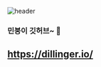 ![header](https://capsule-render.vercel.app/api?type=wave&color=auto&height=300&section=header&text=kimminseon_github&fontSize=90)
### 민붕이 깃허브~ 👋

## https://dillinger.io/ <!-- 코드 미리볼 수 있음? -->
<!--
**kimminseon2001/kimminseon2001** is a ✨ _special_ ✨ repository because its `README.md` (this file) appears on your GitHub profile.

Here are some ideas to get you started:

- 🔭 I’m currently working on ...
- 🌱 I’m currently learning ...
- 👯 I’m looking to collaborate on ...
- 🤔 I’m looking for help with ...
- 💬 Ask me about ...
- 📫 How to reach me: ...
- 😄 Pronouns: ...
- ⚡ Fun fact: ...
-->
